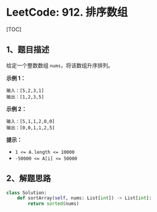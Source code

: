 # LeetCode: 912. 排序数组

[TOC]

## 1、题目描述

给定一个整数数组 `nums`，将该数组升序排列。

 

**示例 1：**

```
输入：[5,2,3,1]
输出：[1,2,3,5]
```


**示例 2：**

```
输入：[5,1,1,2,0,0]
输出：[0,0,1,1,2,5]
```

**提示：**

- `1 <= A.length <= 10000`
- `-50000 <= A[i] <= 50000`



## 2、解题思路

```python
class Solution:
    def sortArray(self, nums: List[int]) -> List[int]:
        return sorted(nums)
```

